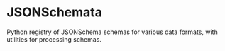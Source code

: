 # JSONSchemata

Python registry of JSONSchema schemas for various data formats,
with utilities for processing schemas.
